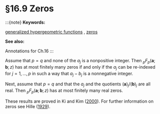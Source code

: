# §16.9 Zeros

:::{note}
**Keywords:**

[generalized hypergeometric functions](http://dlmf.nist.gov/search/search?q=generalized%20hypergeometric%20functions) , [zeros](http://dlmf.nist.gov/search/search?q=zeros)

**See also:**

Annotations for Ch.16
:::

Assume that $p=q$ and none of the $a_{j}$ is a nonpositive integer. Then ${{}_{p}F_{p}}\left(\mathbf{a};\mathbf{b};z\right)$ has at most finitely many zeros if and only if the $a_{j}$ can be re-indexed for $j=1,\dots,p$ in such a way that $a_{j}-b_{j}$ is a nonnegative integer.

Next, assume that $p=q$ and that the $a_{j}$ and the quotients ${\left(\mathbf{a}\right)_{j}}/{\left(\mathbf{b}\right)_{j}}$ are all real. Then ${{}_{p}F_{p}}\left(\mathbf{a};\mathbf{b};z\right)$ has at most finitely many real zeros.

These results are proved in Ki and Kim ([2000](./bib/K.html#bib1267 "On the zeros of some generalized hypergeometric functions")). For further information on zeros see Hille ([1929](./bib/H.html#bib1083 "Note on some hypergeometric series of higher order")).
